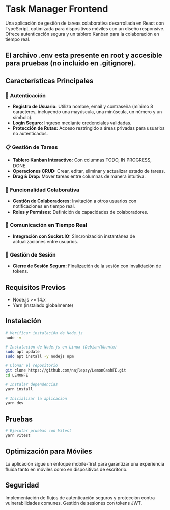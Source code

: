 # Task Manager Frontend

Una aplicación de gestión de tareas colaborativa desarrollada en React con TypeScript, optimizada para dispositivos móviles con un diseño responsive. Ofrece autenticación segura y un tablero Kanban para la colaboración en tiempo real.

## El archivo .env esta presente en root y accesible para pruebas (no incluido en .gitignore).
## Características Principales

### 🔐 Autenticación
- **Registro de Usuario:** Utiliza nombre, email y contraseña (mínimo 8 caracteres, incluyendo una mayúscula, una minúscula, un número y un símbolo).
- **Login Seguro:** Ingreso mediante credenciales validadas.
- **Protección de Rutas:** Acceso restringido a áreas privadas para usuarios no autenticados.

### 📋 Gestión de Tareas
- **Tablero Kanban Interactivo:** Con columnas TODO, IN PROGRESS, DONE.
- **Operaciones CRUD:** Crear, editar, eliminar y actualizar estado de tareas.
- **Drag & Drop:** Mover tareas entre columnas de manera intuitiva.

### 🤝 Funcionalidad Colaborativa
- **Gestión de Colaboradores:** Invitación a otros usuarios con notificaciones en tiempo real.
- **Roles y Permisos:** Definición de capacidades de colaboradores.

### 🔄 Comunicación en Tiempo Real
- **Integración con Socket.IO:** Sincronización instantánea de actualizaciones entre usuarios.

### 🚪 Gestión de Sesión
- **Cierre de Sesión Seguro:** Finalización de la sesión con invalidación de tokens.

## Requisitos Previos

- Node.js >= 14.x
- Yarn (instalado globalmente)

## Instalación

```bash
# Verificar instalación de Node.js
node -v

# Instalación de Node.js en Linux (Debian/Ubuntu)
sudo apt update
sudo apt install -y nodejs npm

# Clonar el repositorio
git clone https://github.com/najlepzy/LemonCashFE.git
cd LEMONFE

# Instalar dependencias
yarn install

# Inicializar la aplicación
yarn dev
```

## Pruebas

```bash
# Ejecutar pruebas con Vitest
yarn vitest
```

## Optimización para Móviles

La aplicación sigue un enfoque mobile-first para garantizar una experiencia fluida tanto en móviles como en dispositivos de escritorio.

## Seguridad

Implementación de flujos de autenticación seguros y protección contra vulnerabilidades comunes. Gestión de sesiones con tokens JWT.


